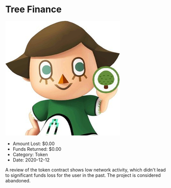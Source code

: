 # Tree Finance
![Tree Finance](/rektimages/Tree-Finance.png)
- Amount Lost: $0.00
- Funds Returned: $0.00
- Category: Token
- Date: 2020-12-12

A review of the token contract shows low network activity, which didn't lead to significant funds loss for the user in the past. The project is considered abandoned.



